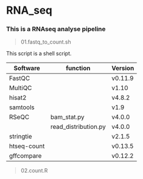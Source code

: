 # RNA_seq
### This is a RNAseq analyse pipeline
> 01.fastq_to_count.sh

This script is a shell script. 

| Software | function | Version |
| ------------ | ------------ | ----------- |
| FastQC | | v0.11.9 |
| MultiQC | | v1.10 |
| hisat2 | | v4.8.2 |
| samtools | | v1.9 |
| RSeQC | bam_stat.py | v4.0.0 |
|  | read_distribution.py | v4.0.0 |
| stringtie | | v2.1.5 |
| htseq-count |  | v0.13.5 |
| gffcompare |  | v0.12.2 |

> 02.count.R
